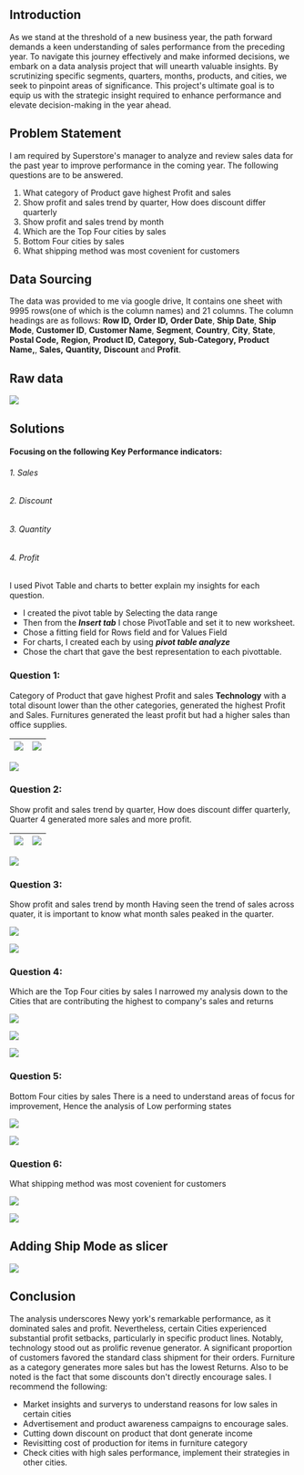 ## Introduction
As we stand at the threshold of a new business year, the path forward demands a keen understanding of sales performance from the preceding year. To navigate this journey effectively and make informed decisions, we embark on a data analysis project that will unearth valuable insights. By scrutinizing specific segments, quarters, months, products, and cities, we seek to pinpoint areas of significance. This project's ultimate goal is to equip us with the strategic insight required to enhance performance and elevate decision-making in the year ahead.
## Problem Statement
I am required by Superstore's manager to analyze and review sales data for the past year to improve 
performance in the coming year. The following questions are to be answered.

 1. What category of Product gave highest Profit and sales
 2. Show profit and sales trend by quarter, How does discount differ quarterly
 3. Show profit and sales trend by month
 4. Which are the Top Four cities by sales
 5. Bottom Four cities by sales
 6. What shipping method was most covenient for customers

## Data Sourcing
The data was provided to me via google drive, It contains one sheet with 9995 rows(one of which is the column names) and 21 columns. The column headings are as follows: **Row ID,** **Order ID,** **Order Date**, **Ship Date**, **Ship Mode**, **Customer ID**, **Customer Name**, **Segment**, **Country**, **City**, **State**, **Postal Code,** **Region,** **Product ID,** **Category,** **Sub-Category,** **Product Name,**, **Sales,** **Quantity,** **Discount** and **Profit**.
## Raw data
![](https://github.com/AnietieJohnson/Analysis-on-Superstore-sales-data/blob/main/superstore%20Raw%20data.png)
## Solutions
#### Focusing on the following Key Performance indicators:
###### 1. Sales
###### 2. Discount
###### 3. Quantity
###### 4. Profit

I used Pivot Table and charts to better explain my insights for each  question.
- I created the pivot table by Selecting the data range
- Then from the **_Insert tab_** I chose PivotTable and set it to new worksheet.
- Chose a fitting field for Rows field and for Values Field
- For charts, I created each by using **_pivot table analyze_**
- Chose the chart that gave the best representation to each pivottable.
### Question 1:
Category of Product that gave highest Profit and sales
**Technology** with a total disount lower than the other categories, generated the highest Profit and Sales. Furnitures generated the least profit but had a higher sales than office supplies.

![](https://github.com/AnietieJohnson/Analysis-on-Superstore-sales-data/blob/main/Total%20Profit%20and%20sales%20by%20Category%20A.png)     |    ![](https://github.com/AnietieJohnson/Analysis-on-Superstore-sales-data/blob/main/Total%20Profit%20and%20sales%20by%20category%20B.png)
:-------------------------------------------------------------:|:------------------------------------------------------------:
![](https://github.com/AnietieJohnson/Analysis-on-Superstore-sales-data/blob/main/Profit%20and%20Sales%20by%20category%20visuals.png)

### Question 2:
Show profit and sales trend by quarter, How does discount differ quarterly, Quarter 4 generated more sales and more profit.

![](https://github.com/AnietieJohnson/Analysis-on-Superstore-sales-data/blob/main/Varying%20trend%20of%20KPI%20by%20Quarter%20A.png)     |    ![](https://github.com/AnietieJohnson/Analysis-on-Superstore-sales-data/blob/main/Vary%20Trend%20of%20Kpi%20per%20quarter%20B.png)
:--------------------------------------------------------------------:|:--------------------------------------------------------:
![](https://github.com/AnietieJohnson/Analysis-on-Superstore-sales-data/blob/main/Kpi%20trend%20by%20quarter%20visuals.png)

### Question 3:
Show profit and sales trend by month
Having seen the trend of sales across quater, it is important to know what month sales peaked in the quarter.

![](https://github.com/AnietieJohnson/Analysis-on-Superstore-sales-data/blob/main/Sum%20of%20sales%20and%20profit%20by%20Month.png)

![](https://github.com/AnietieJohnson/Analysis-on-Superstore-sales-data/blob/main/Trend%20of%20sales%20and%20profit%20per%20month.png)

### Question 4:
Which are the Top Four cities by sales
I narrowed my analysis down to the Cities that are contributing the highest to company's sales and returns

![](https://github.com/AnietieJohnson/Analysis-on-Superstore-sales-data/blob/main/Top%20performing%20cities%20by%20sales%20and%20profit.png)

![](https://github.com/AnietieJohnson/Analysis-on-Superstore-sales-data/blob/main/Bottm%20Four%20Cities.png)

![](https://github.com/AnietieJohnson/Analysis-on-Superstore-sales-data/blob/main/Top%20Four%20cities%20visuals.png)

### Question 5:
Bottom Four cities by sales
There is a need to understand areas of focus for improvement, Hence the analysis of Low performing states

![](https://github.com/AnietieJohnson/Analysis-on-Superstore-sales-data/blob/main/Bottom%20Performing%20cities%20by%20sales%20and%20profit.png) 

![](https://github.com/AnietieJohnson/Analysis-on-Superstore-sales-data/blob/main/Screenshot%20(380).png)

### Question 6:
What shipping method was most covenient for customers

![](https://github.com/AnietieJohnson/Analysis-on-Superstore-sales-data/blob/main/customer's%20preferred%20mode%20of%20shipping.png)

![](https://github.com/AnietieJohnson/Analysis-on-Superstore-sales-data/blob/main/Shipment%20mode.png)

## Adding Ship Mode as slicer
![](https://github.com/AnietieJohnson/Analysis-on-Superstore-sales-data/blob/main/shipment%20mode%20as%20a%20suitable%20slicer.png)

## Conclusion
The analysis underscores Newy york's remarkable performance, as it dominated sales and profit. Nevertheless, certain Cities experienced substantial profit setbacks, particularly in specific product lines. Notably, technology stood out as prolific revenue generator. A significant proportion of customers favored the standard class shipment for their orders. Furniture as a category generates more sales but has the lowest Returns. Also to be noted is the fact that some discounts don't directly encourage sales. I recommend the following:

- Market insights and surverys to understand reasons for low sales in certain cities
- Advertisement and product awareness campaigns to encourage sales.
- Cutting down discount on product that dont generate income
- Revisitting cost of production for items in furniture category
- Check cities with high sales performance, implement their strategies in other cities.
